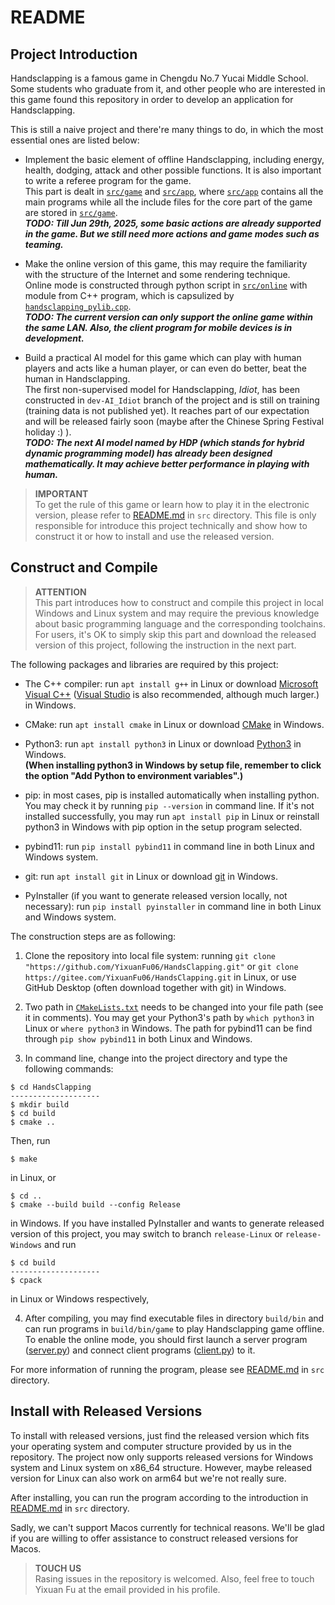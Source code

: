 # README

## Project Introduction

Handsclapping is a famous game in Chengdu No.7 Yucai Middle School. Some students who graduate from it, and other people who are interested in this game found this repository in order to develop an application for Handsclapping.

This is still a naive project and there're many things to do, in which the most essential ones are listed below:

- Implement the basic element of offline Handsclapping, including energy, health, dodging, attack and other possible functions. It is also important to write a referee program for the game.\
This part is dealt in [`src/game`](src/game) and [`src/app`](src/app), where [`src/app`](src/app) contains all the main programs while all the include files for the core part of the game are stored in [`src/game`](src/game).\
***TODO: Till Jun 29th, 2025, some basic actions are already supported in the game. But we still need more actions and game modes such as teaming.***

- Make the online version of this game, this may require the familiarity with the structure of the Internet and some rendering technique.\
Online mode is constructed through python script in [`src/online`](src/online) with module from C++ program, which is capsulized by [`handsclapping_pylib.cpp`](src/handsclapping_pylib.cpp).\
***TODO: The current version can only support the online game within the same LAN. Also, the client program for mobile devices is in development.***

- Build a practical AI model for this game which can play with human players and acts like a human player, or can even do better, beat the human in Handsclapping.\
The first non-supervised model for Handsclapping, *Idiot*, has been constructed in `dev-AI_Idiot` branch of the project and is still on training (training data is not published yet). It reaches part of our expectation and will be released fairly soon (maybe after the Chinese Spring Festival holiday :) ).\
***TODO: The next AI model named by HDP (which stands for hybrid dynamic programming model) has already been designed mathematically. It may achieve better performance in playing with human.***

> **IMPORTANT**\
> To get the rule of this game or learn how to play it in the electronic version, please refer to [README.md](src/README.md) in `src` directory. This file is only responsible for introduce this project technically and show how to construct it or how to install and use the released version.

## Construct and Compile

> **ATTENTION**\
> This part introduces how to construct and compile this project in local Windows and Linux system and may require the previous knowledge about basic programming language and the corresponding toolchains. For users, it's OK to simply skip this part and download the released version of this project, following the instruction in the next part.

The following packages and libraries are required by this project:
- The C++ compiler: run `apt install g++` in Linux or download [Microsoft Visual C++](https://learn.microsoft.com/en-us/cpp/windows/latest-supported-vc-redist?view=msvc-170#latest-microsoft-visual-c-redistributable-version) ([Visual Studio](https://visualstudio.microsoft.com/) is also recommended, although much larger.) in Windows.

- CMake: run `apt install cmake` in Linux or download [CMake](https://cmake.org/download/) in Windows.

- Python3: run `apt install python3` in Linux or download [Python3](https://www.python.org/download/releases/3.0/) in Windows.\
**(When installing python3 in Windows by setup file, remember to click the option "Add Python to environment variables".)**

- pip: in most cases, pip is installed automatically when installing python. You may check it by running `pip --version` in command line. If it's not installed successfully, you may run `apt install pip` in Linux or reinstall python3 in Windows with pip option in the setup program selected.

- pybind11: run `pip install pybind11` in command line in both Linux and Windows system.

- git: run `apt install git` in Linux or download [git](https://git-scm.com/downloads/) in Windows.

- PyInstaller (if you want to generate released version locally, not necessary): run `pip install pyinstaller` in command line in both Linux and Windows system.

The construction steps are as following:

1. Clone the repository into local file system: running `git clone "https://github.com/YixuanFu06/HandsClapping.git"` or `git clone https://gitee.com/YixuanFu06/HandsClapping.git` in Linux, or use GitHub Desktop (often download together with git) in Windows.

2. Two path in [`CMakeLists.txt`](./CMakeLists.txt) needs to be changed into your file path (see it in comments). You may get your Python3's path by `which python3` in Linux or `where python3` in Windows. The path for pybind11 can be find through `pip show pybind11` in both Linux and Windows.

3. In command line, change into the project directory and type the following commands:
```
$ cd HandsClapping
--------------------
$ mkdir build
$ cd build
$ cmake ..
```
Then, run
```
$ make
```
in Linux, or
```
$ cd ..
$ cmake --build build --config Release
```
in Windows. If you have installed PyInstaller and wants to generate released version of this project, you may switch to branch `release-Linux` or `release-Windows` and run
```
$ cd build
--------------------
$ cpack
```
in Linux or Windows respectively,

4. After compiling, you may find executable files in directory `build/bin` and can run programs in `build/bin/game` to play Handsclapping game offline. To enable the online mode, you should first launch a server program ([server.py](src/online/server.py)) and connect client programs ([client.py](src/online/client.py)) to it.

For more information of running the program, please see [README.md](src/README.md) in `src` directory.

## Install with Released Versions

To install with released versions, just find the released version which fits your operating system and computer structure provided by us in the repository. The project now only supports released versions for Windows system and Linux system on x86_64 structure. However, maybe released version for Linux can also work on arm64 but we're not really sure.

After installing, you can run the program according to the introduction in [README.md](src/README.md) in `src` directory.

Sadly, we can't support Macos currently for technical reasons. We'll be glad if you are willing to offer assistance to construct released versions for Macos.

> **TOUCH US**\
> Rasing issues in the repository is welcomed. Also, feel free to touch Yixuan Fu at the email provided in his profile.